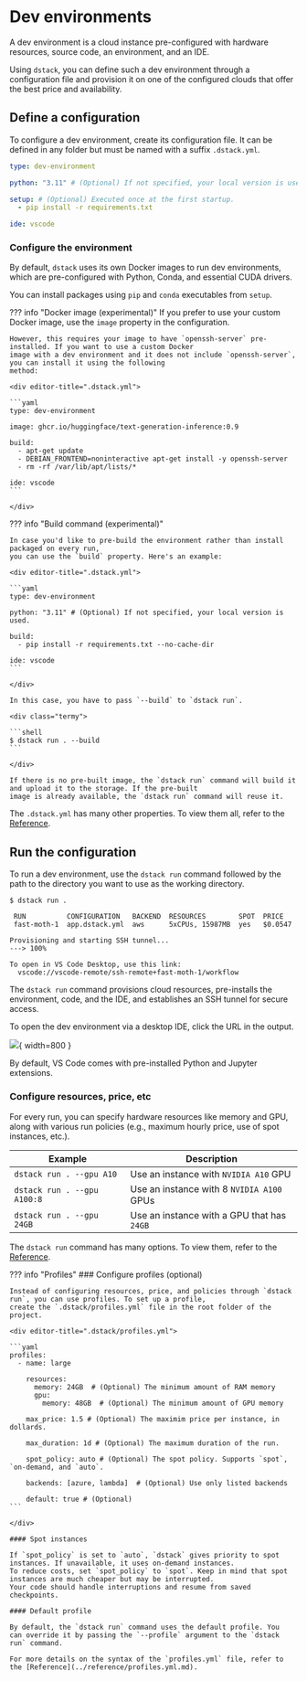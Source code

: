 # Dev environments

A dev environment is a cloud instance pre-configured with hardware resources, source code, an environment, and
an IDE.

Using `dstack`, you can define such a dev environment through a configuration file and provision it on one of the
configured clouds that offer the best price and availability.

## Define a configuration

To configure a dev environment, create its configuration file. It can be defined
in any folder but must be named with a suffix `.dstack.yml`.

<div editor-title=".dstack.yml"> 

```yaml
type: dev-environment

python: "3.11" # (Optional) If not specified, your local version is used.

setup: # (Optional) Executed once at the first startup.
  - pip install -r requirements.txt

ide: vscode
```

</div>

### Configure the environment

By default, `dstack` uses its own Docker images to run dev environments, which are pre-configured with Python, Conda, and essential CUDA drivers.

You can install packages using `pip` and `conda` executables from `setup`.

??? info "Docker image (experimental)"
    If you prefer to use your custom Docker image, use the `image` property in the configuration.

    However, this requires your image to have `openssh-server` pre-installed. If you want to use a custom Docker
    image with a dev environment and it does not include `openssh-server`, you can install it using the following 
    method:

    <div editor-title=".dstack.yml">

    ```yaml
    type: dev-environment
    
    image: ghcr.io/huggingface/text-generation-inference:0.9
    
    build:
      - apt-get update
      - DEBIAN_FRONTEND=noninteractive apt-get install -y openssh-server
      - rm -rf /var/lib/apt/lists/*
 
    ide: vscode
    ```

    </div>

??? info "Build command (experimental)" 

    In case you'd like to pre-build the environment rather than install packaged on every run,
    you can use the `build` property. Here's an example:
    
    <div editor-title=".dstack.yml"> 
    
    ```yaml
    type: dev-environment

    python: "3.11" # (Optional) If not specified, your local version is used.
    
    build:
      - pip install -r requirements.txt --no-cache-dir
    
    ide: vscode
    ```
    
    </div>

    In this case, you have to pass `--build` to `dstack run`.

    <div class="termy">
    
    ```shell
    $ dstack run . --build
    ```
    
    </div>

    If there is no pre-built image, the `dstack run` command will build it and upload it to the storage. If the pre-built
    image is already available, the `dstack run` command will reuse it.

The `.dstack.yml` has many other properties. To view them all, refer to the [Reference](../reference/dstack.yml/dev-environment.md).

## Run the configuration

To run a dev environment, use the `dstack run` command followed by the path to the directory you want to use as the
working directory.

<div class="termy">

```shell
$ dstack run . 

 RUN          CONFIGURATION   BACKEND  RESOURCES        SPOT  PRICE
 fast-moth-1  app.dstack.yml  aws      5xCPUs, 15987MB  yes   $0.0547 
 
Provisioning and starting SSH tunnel...
---> 100%

To open in VS Code Desktop, use this link:
  vscode://vscode-remote/ssh-remote+fast-moth-1/workflow
```

</div>

The `dstack run` command provisions cloud resources, pre-installs the environment, code, and the IDE, and establishes an
SSH tunnel for secure access. 

To open the dev environment via a desktop IDE, click the URL in the output.

![](../../assets/images/dstack-vscode-jupyter.png){ width=800 }

By default, VS Code comes with pre-installed Python and Jupyter extensions.

### Configure resources, price, etc

For every run, you can specify hardware resources like memory and GPU, along with various run policies (e.g., maximum
hourly price, use of spot instances, etc.).

| Example                     | Description                                |
|-----------------------------|--------------------------------------------|
| `dstack run . --gpu A10`    | Use an instance with `NVIDIA A10` GPU      |
| `dstack run . --gpu A100:8` | Use an instance with 8 `NVIDIA A100` GPUs  |
| `dstack run . --gpu 24GB`   | Use an instance with a GPU that has `24GB` |

The `dstack run` command has many options. To view them, refer to the [Reference](../reference/cli/run.md).

??? info "Profiles"
    ### Configure profiles (optional)

    Instead of configuring resources, price, and policies through `dstack run`, you can use profiles. To set up a profile, 
    create the `.dstack/profiles.yml` file in the root folder of the project. 
    
    <div editor-title=".dstack/profiles.yml"> 
    
    ```yaml
    profiles:
      - name: large

        resources:
          memory: 24GB  # (Optional) The minimum amount of RAM memory
          gpu:
            memory: 48GB  # (Optional) The minimum amount of GPU memory 
            
        max_price: 1.5 # (Optional) The maximim price per instance, in dollards.

        max_duration: 1d # (Optional) The maximum duration of the run.

        spot_policy: auto # (Optional) The spot policy. Supports `spot`, `on-demand, and `auto`.

        backends: [azure, lambda]  # (Optional) Use only listed backends 

        default: true # (Optional)
    ```
    
    </div>

    #### Spot instances

    If `spot_policy` is set to `auto`, `dstack` gives priority to spot instances. If unavailable, it uses on-demand instances. 
    To reduce costs, set `spot_policy` to `spot`. Keep in mind that spot instances are much cheaper but may be interrupted. 
    Your code should handle interruptions and resume from saved checkpoints.

    #### Default profile
    
    By default, the `dstack run` command uses the default profile. You 
    can override it by passing the `--profile` argument to the `dstack run` command.
    
    For more details on the syntax of the `profiles.yml` file, refer to the [Reference](../reference/profiles.yml.md).